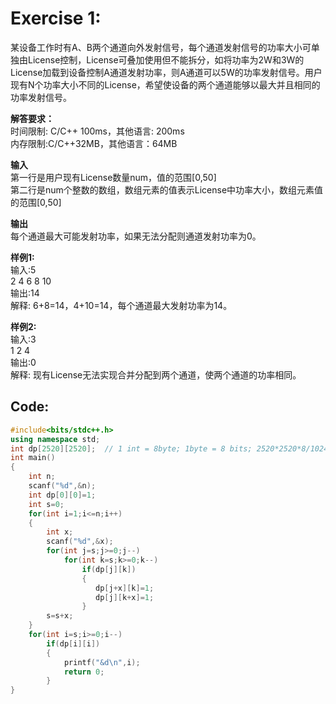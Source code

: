 # **Exercise 1:**  

某设备工作时有A、B两个通道向外发射信号，每个通道发射信号的功率大小可单独由License控制，License可叠加使用但不能拆分，如将功率为2W和3W的License加载到设备控制A通道发射功率，则A通道可以5W的功率发射信号。用户现有N个功率大小不同的License，希望使设备的两个通道能够以最大并且相同的功率发射信号。  

**解答要求：**  
时间限制: C/C++ 100ms，其他语言: 200ms  
内存限制:C/C++32MB，其他语言：64MB  

**输入**  
第一行是用户现有License数量num，值的范围[0,50]  
第二行是num个整数的数组，数组元素的值表示License中功率大小，数组元素值的范围[0,50]

**输出**  
每个通道最大可能发射功率，如果无法分配则通道发射功率为0。  

**样例1:**  
输入:5  
2 4 6 8 10  
输出:14  
解释: 6+8=14，4+10=14，每个通道最大发射功率为14。  

**样例2:**  
输入:3  
1 2 4  
输出:0  
解释: 现有License无法实现合并分配到两个通道，使两个通道的功率相同。  

## **Code:**  

```cpp
#include<bits/stdc++.h>
using namespace std;
int dp[2520][2520];  // 1 int = 8byte; 1byte = 8 bits; 2520*2520*8/1024/1024~=23.84MB 
int main()
{
    int n;
    scanf("%d",&n);
    int dp[0][0]=1;
    int s=0;
    for(int i=1;i<=n;i++)
    {
        int x;
        scanf("%d",&x);
        for(int j=s;j>=0;j--)
            for(int k=s;k>=0;k--)
                if(dp[j][k])
                {
                   dp[j+x][k]=1;
                   dp[j][k+x]=1;
                }
        s=s+x;
    }
    for(int i=s;i>=0;i--)
        if(dp[i][i])
        {
            printf("&d\n",i);
            return 0;
        }
}
```
